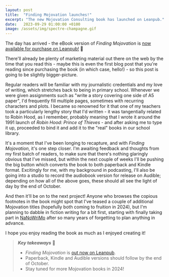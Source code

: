 ```yaml
---
layout: post
title:  "Finding Mojovation launches!"
excerpt: "The new Mojovation Consulting book has launched on Leanpub."
date:   2023-09-29 01:00:00 +0100
image: /assets/img/spectre-champagne.gif
---
```


The day has arrived - the eBook version of _Finding Mojovation_ is [now available for purchase on Leanpub!](https://leanpub.com/mojovation) 🎉

There'll already be plenty of marketing material out there on the web by the time that you read this - maybe this is even the first blog post that you're reading since purchasing the book (in which case, hello!) - so this post is going to be slightly bigger-picture.

Regular readers will be familiar with my journalistic credentials and my love of writing, which stretches back to being in primary school. Whenever we were given assignments such as "write a story covering one side of A5 paper", I'd frequently fill multiple pages, sometimes with recurring characters and plots. I became so renowned for it that one of my teachers took a particularly lengthy story that I'd written - it was tangentially related to Robin Hood, as I remember, probably meaning that I wrote it around the 1991 launch of _Robin Hood: Prince of Thieves_ - and after asking me to type it up, proceeded to bind it and add it to the "real" books in our school library.

It's a moment that I've been longing to recapture, and with _Finding Mojovation_, it's one step closer. I'm awaiting feedback and thoughts from my first batch of readers, to make sure that there's nothing glaringly obvious that I've missed, but within the next couple of weeks I'll be pushing the big button which converts the book to both paperback and Kindle format. Excitingly for me, with my background in podcasting, I'll also be going into a studio to record the audiobook version for release on Audible; depending on how all of the above goes, these should all see the light of day by the end of October.

And then it'll be on to the next project! Anyone who browses the copious footnotes in the book might spot that I've teased a couple of additional Mojovation titles (hopefully both coming to fruition in 2024), but I'm planning to dabble in fiction writing for a bit first, starting with finally taking part in [NaNoWriMo](https://nanowrimo.org) after so many years of forgetting to plan anything in advance.

I hope you enjoy reading the book as much as I enjoyed creating it!

> **_Key takeaways_** 📝  
> * _Finding Mojovation_ is [out now on Leanpub](https://leanpub.com/mojovation).
> * Paperback, Kindle and Audible versions should follow by the end of October.
> * Stay tuned for more Mojovation books in 2024!